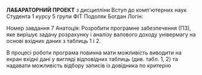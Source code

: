 **ЛАБАРАТОРНИЙ ПРОЕКТ**
з дисципліни Вступ до комп'ютерних наук
Студента 1 курсу 5 групи ФІТ
Подоляк Богдан
Логін: 

Номер завдання 7
Анатоція: 
Розробити програмне забезпечення (ПЗ), яке вирішує задачу розрахунку і аналізу валового доходу
універмагу на основі вхідних даних з таблиць 1 і 2.

В процесі роботи програма повинна мати можливість виводити на екран вхідні дані у вигляді
відповідних таблиць (див. табл. 1, 2) та надавати можливість відбору записів із довідника по
критерію
